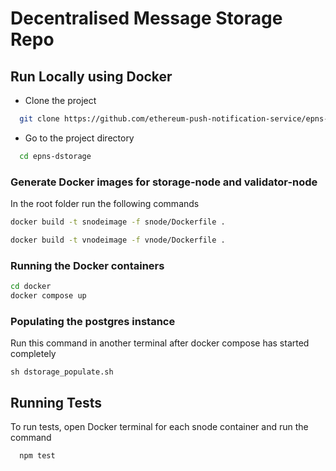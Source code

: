 
# Decentralised Message Storage Repo


## Run Locally using Docker

- Clone the project

```bash
  git clone https://github.com/ethereum-push-notification-service/epns-dstorage
```

- Go to the project directory

```bash
  cd epns-dstorage
```

### Generate Docker images for storage-node and validator-node
In the root folder run the following commands
```bash 
docker build -t snodeimage -f snode/Dockerfile . 
```
```bash
docker build -t vnodeimage -f vnode/Dockerfile . 
```
### Running the Docker containers
```bash
cd docker
docker compose up
```
### Populating the postgres instance
Run this command in another terminal after docker compose has started completely
```
sh dstorage_populate.sh
```


## Running Tests

To run tests, open Docker terminal for each snode container and run the command

```bash
  npm test
```

